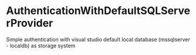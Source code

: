 # AuthenticationWithDefaultSQLServerProvider
Simple authentication with visual studio default local database (mssqlserver - localdb) as storage system
